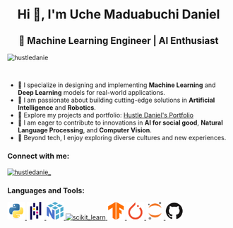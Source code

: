 <h1 align="center">Hi 👋, I'm Uche Maduabuchi Daniel</h1>
<h2 align="center">🤖 Machine Learning Engineer | AI Enthusiast</h2>

<p align="left"> 
  <img src="https://komarev.com/ghpvc/?username=hustledanie&label=Profile%20views&color=0e75b6&style=flat" alt="hustledanie" /> 
</p>
<br>

- 🤖 I specialize in designing and implementing **Machine Learning** and **Deep Learning** models for real-world applications.  
- 🤖 I am passionate about building cutting-edge solutions in **Artificial Intelligence** and **Robotics**.  
- 🤖 Explore my projects and portfolio: [Hustle Daniel's Portfolio](https://hustledaniel.vercel.app)  
- 🤖 I am eager to contribute to innovations in **AI for social good**, **Natural Language Processing**, and **Computer Vision**.  
- 🤖 Beyond tech, I enjoy exploring diverse cultures and new experiences.

<h3 align="left">Connect with me:</h3>
<p align="left">
  <a href="https://twitter.com/hustledanie_" target="_blank">
    <img align="center" src="https://raw.githubusercontent.com/rahuldkjain/github-profile-readme-generator/master/src/images/icons/Social/twitter.svg" alt="hustledanie_" height="30" width="40" />
  </a>
</p>

<h3 align="left">Languages and Tools:</h3>
<p align="left">
  <a href="https://www.python.org" target="_blank" rel="noreferrer">
    <img src="https://raw.githubusercontent.com/devicons/devicon/master/icons/python/python-original.svg" alt="python" width="40" height="40"/>
  </a>
  <a href="https://pandas.pydata.org/" target="_blank" rel="noreferrer">
    <img src="https://raw.githubusercontent.com/devicons/devicon/2ae2a900d2f041da66e950e4d48052658d850630/icons/pandas/pandas-original.svg" alt="pandas" width="40" height="40"/>
  </a>
  <a href="https://numpy.org/" target="_blank" rel="noreferrer">
    <img src="https://raw.githubusercontent.com/devicons/devicon/master/icons/numpy/numpy-original.svg" alt="numpy" width="40" height="40"/>
  </a>
  <a href="https://scikit-learn.org/" target="_blank" rel="noreferrer">
    <img src="https://upload.wikimedia.org/wikipedia/commons/0/05/Scikit_learn_logo_small.svg" alt="scikit_learn" width="40" height="40"/>
  </a>
  <a href="https://www.tensorflow.org/" target="_blank" rel="noreferrer">
    <img src="https://raw.githubusercontent.com/devicons/devicon/master/icons/tensorflow/tensorflow-original.svg" alt="tensorflow" width="40" height="40"/>
  </a>
  <a href="https://pytorch.org/" target="_blank" rel="noreferrer">
    <img src="https://raw.githubusercontent.com/devicons/devicon/master/icons/pytorch/pytorch-original.svg" alt="pytorch" width="40" height="40"/>
  </a>
  <a href="https://jupyter.org/" target="_blank" rel="noreferrer">
    <img src="https://raw.githubusercontent.com/devicons/devicon/master/icons/jupyter/jupyter-original.svg" alt="jupyter" width="40" height="40"/>
  </a>
  <a href="https://github.com/" target="_blank" rel="noreferrer">
    <img src="https://raw.githubusercontent.com/devicons/devicon/master/icons/github/github-original.svg" alt="github" width="40" height="40"/>
  </a>
</p>

